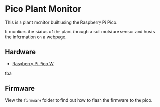 # Pico Plant Monitor

This is a plant monitor built using the Raspberry Pi Pico.

It monitors the status of the plant through a soil moisture sensor and hosts the information on a webpage.

## Hardware

- [Raspberry Pi Pico W](https://www.raspberrypi.com/documentation/microcontrollers/raspberry-pi-pico.html)

tba

## Firmware

View the `firmware` folder to find out how to flash the firmware to the pico.

